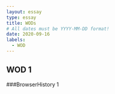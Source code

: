 ```yaml
---
layout: essay
type: essay
title: WODs
# All dates must be YYYY-MM-DD format!
date: 2020-09-16
labels:
  - WOD 
---
```

## WOD 1

###BrowserHistory 1 
